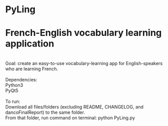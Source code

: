 # PyLing
# French-English vocabulary learning application 
<br />
Goal: create an easy-to-use vocabulary-learning app for English-speakers who are learning French. <br />
<br />
Dependencies:<br />
Python3<br />
PyQt5<br />
<br />
To run:<br />
Download all files/folders (excluding README, CHANGELOG, and dancoFinalReport) to the same folder.<br />
From that folder, run command on terminal: python PyLing.py<br />
